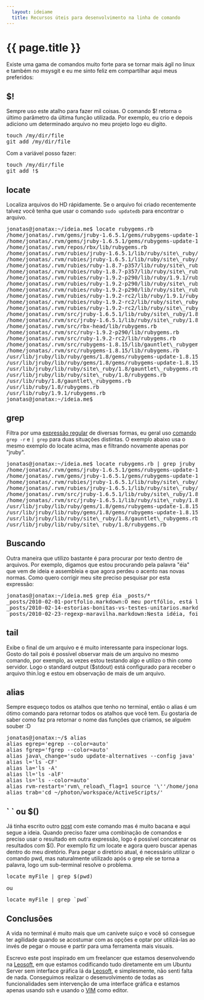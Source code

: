 ```yaml
---
  layout: ideiame
  title: Recursos úteis para desenvolvimento na linha de comando
---
```


# {{ page.title }}

Existe uma gama de comandos muito forte para se tornar mais ágil no linux e também no msysgit e eu me sinto feliz em compartilhar aqui meus preferidos:

##  $!

Sempre uso este atalho para fazer mil coisas. O comando $! retorna o último parâmetro da última função utilizada. Por exemplo, eu crio e depois adiciono um determinado arquivo no meu projeto logo eu digito.

<pre>
touch /my/dir/file
git add /my/dir/file
</pre>

Com a variável posso fazer:

<pre>
touch /my/dir/file
git add !$
</pre>

## locate

Localiza arquivos do HD rápidamente. Se o arquivo foi criado recentemente talvez você tenha que usar o comando `sudo updatedb` para encontrar o arquivo.

<pre>
jonatas@jonatax:~/ideia.me$ locate rubygems.rb
/home/jonatas/.rvm/gems/jruby-1.6.5.1/gems/rubygems-update-1.8.15/lib/gauntlet\_rubygems.rb
/home/jonatas/.rvm/gems/jruby-1.6.5.1/gems/rubygems-update-1.8.15/lib/rubygems.rb
/home/jonatas/.rvm/repos/rbx/lib/rubygems.rb
/home/jonatas/.rvm/rubies/jruby-1.6.5.1/lib/ruby/site\_ruby/1.8/gauntlet\_rubygems.rb
/home/jonatas/.rvm/rubies/jruby-1.6.5.1/lib/ruby/site\_ruby/1.8/rubygems.rb
/home/jonatas/.rvm/rubies/ruby-1.8.7-p357/lib/ruby/site\_ruby/1.8/gauntlet\_rubygems.rb
/home/jonatas/.rvm/rubies/ruby-1.8.7-p357/lib/ruby/site\_ruby/1.8/rubygems.rb
/home/jonatas/.rvm/rubies/ruby-1.9.2-p290/lib/ruby/1.9.1/rubygems.rb
/home/jonatas/.rvm/rubies/ruby-1.9.2-p290/lib/ruby/site\_ruby/1.9.1/gauntlet\_rubygems.rb
/home/jonatas/.rvm/rubies/ruby-1.9.2-p290/lib/ruby/site\_ruby/1.9.1/rubygems.rb
/home/jonatas/.rvm/rubies/ruby-1.9.2-rc2/lib/ruby/1.9.1/rubygems.rb
/home/jonatas/.rvm/rubies/ruby-1.9.2-rc2/lib/ruby/site\_ruby/1.9.1/gauntlet\_rubygems.rb
/home/jonatas/.rvm/rubies/ruby-1.9.2-rc2/lib/ruby/site\_ruby/1.9.1/rubygems.rb
/home/jonatas/.rvm/src/jruby-1.6.5.1/lib/ruby/site\_ruby/1.8/gauntlet\_rubygems.rb
/home/jonatas/.rvm/src/jruby-1.6.5.1/lib/ruby/site\_ruby/1.8/rubygems.rb
/home/jonatas/.rvm/src/rbx-head/lib/rubygems.rb
/home/jonatas/.rvm/src/ruby-1.9.2-p290/lib/rubygems.rb
/home/jonatas/.rvm/src/ruby-1.9.2-rc2/lib/rubygems.rb
/home/jonatas/.rvm/src/rubygems-1.8.15/lib/gauntlet\_rubygems.rb
/home/jonatas/.rvm/src/rubygems-1.8.15/lib/rubygems.rb
/usr/lib/jruby/lib/ruby/gems/1.8/gems/rubygems-update-1.8.15/lib/gauntlet\_rubygems.rb
/usr/lib/jruby/lib/ruby/gems/1.8/gems/rubygems-update-1.8.15/lib/rubygems.rb
/usr/lib/jruby/lib/ruby/site\_ruby/1.8/gauntlet\_rubygems.rb
/usr/lib/jruby/lib/ruby/site\_ruby/1.8/rubygems.rb
/usr/lib/ruby/1.8/gauntlet\_rubygems.rb
/usr/lib/ruby/1.8/rubygems.rb
/usr/lib/ruby/1.9.1/rubygems.rb
jonatas@jonatax:~/ideia.me$ 
</pre>


## grep

Filtra por uma [expressão regular][regexp] de diversas formas, eu geral uso [comando][grep] `grep -r` e `| grep` para duas situações distintas.
O exemplo abaixo usa o mesmo exemplo do locate acima, mas e filtrando novamente apenas por "jruby".

<pre>
jonatas@jonatax:~/ideia.me$ locate rubygems.rb | grep jruby
/home/jonatas/.rvm/gems/jruby-1.6.5.1/gems/rubygems-update-1.8.15/lib/gauntlet\_rubygems.rb
/home/jonatas/.rvm/gems/jruby-1.6.5.1/gems/rubygems-update-1.8.15/lib/rubygems.rb
/home/jonatas/.rvm/rubies/jruby-1.6.5.1/lib/ruby/site\_ruby/1.8/gauntlet\_rubygems.rb
/home/jonatas/.rvm/rubies/jruby-1.6.5.1/lib/ruby/site\_ruby/1.8/rubygems.rb
/home/jonatas/.rvm/src/jruby-1.6.5.1/lib/ruby/site\_ruby/1.8/gauntlet\_rubygems.rb
/home/jonatas/.rvm/src/jruby-1.6.5.1/lib/ruby/site\_ruby/1.8/rubygems.rb
/usr/lib/jruby/lib/ruby/gems/1.8/gems/rubygems-update-1.8.15/lib/gauntlet\_rubygems.rb
/usr/lib/jruby/lib/ruby/gems/1.8/gems/rubygems-update-1.8.15/lib/rubygems.rb
/usr/lib/jruby/lib/ruby/site\_ruby/1.8/gauntlet\_rubygems.rb
/usr/lib/jruby/lib/ruby/site\_ruby/1.8/rubygems.rb
</pre>

## Buscando 
Outra maneira que utilizo bastante é para procurar por texto dentro de arquivos. Por exemplo, digamos que estou procurando pela palavra "éia" que vem de ideia e assembleia e que agora perdeu o acento nas novas normas. Como quero corrigir meu site preciso pesquisar por esta expressão:

<pre>
jonatas@jonatax:~/ideia.me$ grep éia _posts/*
_posts/2010-02-01-portfolio.markdown:O meu portfólio, está ligado a todos os trabalhos que venho realizando e gostei muito da idéia de compartilhar e mante-lo aqui.
_posts/2010-02-14-estorias-bonitas-vs-testes-unitarios.markdown:Após ter saído da Leosoft, dia 11 voltei lá pela primeira vez, e foi para se reunir com o pessoal e fazermos um [coding dojo][coding-dojo] sobre TDD e BDD. Seguindo a idéia da [url anterior][coding-dojo], como exemplo para o evento, usamos um problema que implica em converter uma sintaxe de sql do Access para o padrão do Postgresql.
_posts/2010-02-23-regexp-maravilha.markdown:Nesta idéia, foi simples de converter todos os códigos Oracle que havia diferença de sintaxe usando um Hash de casos:
</pre>

## tail

Exibe o final de um arquivo e é muito interessante para inspecionar logs. Gosto do tail pois é possível observar mais de um arquivo no mesmo comando, por exemplo, as vezes estou testando algo e utilizo o thin como servidor. Logo o standard output ($stdout) está configurado para receber o arquivo thin.log e estou em observação de mais de um arquivo. 

## alias

Sempre esqueço todos os atalhos que tenho no terminal, então o alias é um ótimo comando para retornar todos os atalhos que você tem. Eu gostaria de saber como faz pra retornar o nome das funções que criamos, se alguém souber  :D

<pre>
jonatas@jonatax:~/$ alias
alias egrep='egrep --color=auto'
alias fgrep='fgrep --color=auto'
alias java\_change='sudo update-alternatives --config java'
alias l='ls -CF'
alias la='ls -A'
alias ll='ls -alF'
alias ls='ls --color=auto'
alias rvm-restart='rvm\_reload\_flag=1 source '\''/home/jonatas/.rvm/scripts/rvm'\'''
alias trab='cd ~/photon/workspace/ActiveScripts/'
</pre>

## \` \` ou $()

Já tinha escrito outro [post][regexp] com este comando mas é muito bacana e aqui segue a ideia. Quando preciso fazer uma combinação de comandos e preciso usar o resultado em outra expressão, logo é possível concatenar os resultados com $(). Por exemplo fiz um locate e agora quero buscar apenas dentro do meu diretório. Para pegar o diretório atual, é necessário utilizar o comando pwd, mas naturalmente utilizado após o grep ele se torna a palavra, logo um sub-terminal resolve o problema.

<pre>
locate myFile | grep $(pwd)
</pre>
ou
<pre>
locate myFile | grep `pwd`
</pre>


## Conclusões

A vida no terminal é muito mais que um canivete suiço e você só consegue ter agilidade quando se acostumar com as opções e optar por utilizá-las ao invés de pegar o mouse e partir para uma ferramenta mais visuais. 

Escrevo este post inspirado em um freelancer que estamos desenvolvendo na [Leosoft], em que estamos codificando tudo diretamente em um Ubuntu Server sem interface gráfica lá da [Leosoft], e simplesmente, não senti falta de nada. Conseguimos realizar o desenvolvimento de todas as funcionalidades sem intervenção de uma interface gráfica e estamos apenas usando ssh e usando o [VIM][vim] como editor.


[Leosoft]: www.leosoft.com.br "veja os produtos da Leosoft"
[vim]: /shell/regexp/unix/grep/rails/migrations/vim/2010/03/01/regexp-com-grep.html "post sobre o grep"
[grep]: /ruby/regexp/2010/02/23/regexp-maravilha.html "eu gosto mesmo de expressões regulares"
[regexp]: /ruby/sinatra/regexp/2010/02/16/inspecionando-regexp-com-sinatra.html "post super legal sobre expressões regulares"
[regexp_maravilha]: /ruby/regexp/2010/02/23/regexp-maravilha.html "veja uma aplicabilidade bacana para expressões regulares"

